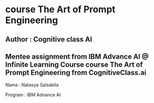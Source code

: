 # course The Art of Prompt Engineering
## Author : Cognitive class AI 

Mentee assignment from IBM Advance AI @ Infinite Learning 
Course course The Art of Prompt Engineering from CognitiveClass.ai
---

Nama : Natasya Salsabila

Program : IBM Advance AI


